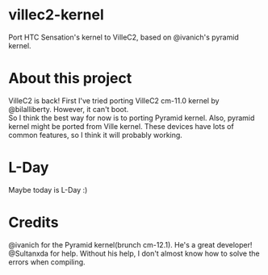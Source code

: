 # villec2-kernel
Port HTC Sensation's kernel to VilleC2, based on @ivanich's pyramid kernel.

# About this project
VilleC2 is back!
First I've tried porting VilleC2 cm-11.0 kernel by @bilalliberty. However, it can't boot.  
So I think the best way for now is to porting Pyramid kernel. Also, pyramid kernel might be ported from Ville kernel. These devices have lots of common features, so I think it will probably working.  

# L-Day
Maybe today is L-Day :)

# Credits
@ivanich for the Pyramid kernel(brunch cm-12.1). He's a great developer!  
@Sultanxda for help. Without his help, I don't almost know how to solve the errors when compiling.
